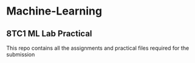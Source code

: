 # Machine-Learning
## 8TC1 ML Lab Practical
This repo contains all the assignments and practical files required for the submission
